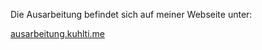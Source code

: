 Die Ausarbeitung befindet sich auf meiner Webseite unter: 

[ausarbeitung.kuhlti.me](https://ausarbeitung.kuhlti.me)